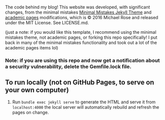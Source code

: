 The code behind my blog! This website was developed, with significant changes, from the minimal mistakes [Minimal Mistakes Jekyll Theme](https://mmistakes.github.io/minimal-mistakes/) and [academic pages](https://academicpages.github.io/) modifications, which is © 2016 Michael Rose and released under the MIT License. See LICENSE.md.

(just a note: if you would like this template, I recommend using the minimal mistakes theme, not academic pages, or forking this repo specifically! I put back in many of the minimal mistakes functionality and took out a lot of the academic pages items lol)

### Note: if you are using this repo and now get a notification about a security vulnerability, delete the Gemfile.lock file. 

## To run locally (not on GitHub Pages, to serve on your own computer)

1. Run `bundle exec jekyll serve` to generate the HTML and serve it from `localhost:4000` the local server will automatically rebuild and refresh the pages on change.